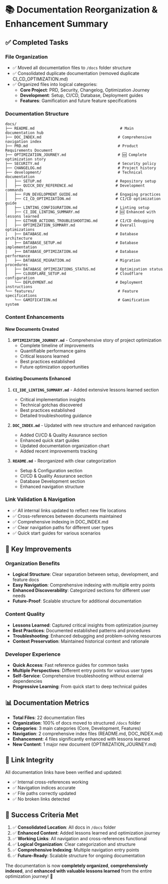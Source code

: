 # 📚 Documentation Reorganization & Enhancement Summary

## ✅ **Completed Tasks**

### **File Organization**

- ✅ Moved all documentation files to `/docs` folder structure
- ✅ Consolidated duplicate documentation (removed duplicate CI_CD_OPTIMIZATION.md)
- ✅ Organized files into logical categories:
  - **Core Project**: PRD, Security, Changelog, Optimization Journey
  - **Development**: Setup, CI/CD, Database, Deployment guides
  - **Features**: Gamification and future feature specifications

### **Documentation Structure**

```text
docs/
├── README.md                                      # Main documentation hub
├── DOC_INDEX.md                                  # Comprehensive navigation index
├── PRD.md                                        # Product Requirements Document
├── OPTIMIZATION_JOURNEY.md                       # 🆕 Complete optimization story
├── SECURITY.md                                   # Security policy
├── CHANGELOG.md                                  # Project history
├── development/                                  # Technical documentation
│   ├── SETUP.md                                 # Repository setup
│   ├── QUICK_DEV_REFERENCE.md                   # Development commands
│   ├── FUN_DEVELOPMENT_GUIDE.md                 # Engaging practices
│   ├── CI_CD_OPTIMIZATION.md                    # CI/CD optimization guide
│   ├── LINTING_CONFIGURATION.md                 # Linting setup
│   ├── CI_IDE_LINTING_SUMMARY.md                # 🆕 Enhanced with lessons learned
│   ├── GITHUB_ACTIONS_TROUBLESHOOTING.md        # CI/CD debugging
│   ├── OPTIMIZATION_SUMMARY.md                  # Overall optimizations
│   ├── DATABASE.md                              # Database architecture
│   ├── DATABASE_SETUP.md                        # Database implementation
│   ├── DATABASE_OPTIMIZATION.md                 # Database performance
│   ├── DATABASE_MIGRATION.md                    # Migration procedures
│   ├── DATABASE_OPTIMIZATIONS_STATUS.md         # Optimization status
│   ├── CLOUDFLARE_SETUP.md                      # Cloudflare configuration
│   └── DEPLOYMENT.md                            # Deployment instructions
└── features/                                     # Feature specifications
    └── GAMIFICATION.md                           # Gamification system
```

### **Content Enhancements**

#### **New Documents Created**

1. **`OPTIMIZATION_JOURNEY.md`** - Comprehensive story of project optimization
   - Complete timeline of improvements
   - Quantifiable performance gains
   - Critical lessons learned
   - Best practices established
   - Future optimization opportunities

#### **Existing Documents Enhanced**

1. **`CI_IDE_LINTING_SUMMARY.md`** - Added extensive lessons learned section
   - Critical implementation insights
   - Technical gotchas discovered
   - Best practices established
   - Detailed troubleshooting guidance

2. **`DOC_INDEX.md`** - Updated with new structure and enhanced navigation
   - Added CI/CD & Quality Assurance section
   - Enhanced quick start guides
   - Updated documentation organization chart
   - Added recent improvements tracking

3. **`README.md`** - Reorganized with clear categorization
   - Setup & Configuration section
   - CI/CD & Quality Assurance section
   - Database Development section
   - Enhanced navigation structure

### **Link Validation & Navigation**

- ✅ All internal links updated to reflect new file locations
- ✅ Cross-references between documents maintained
- ✅ Comprehensive indexing in DOC_INDEX.md
- ✅ Clear navigation paths for different user types
- ✅ Quick start guides for various scenarios

## 🎯 **Key Improvements**

### **Organization Benefits**

- **Logical Structure**: Clear separation between setup, development, and feature docs
- **Easy Navigation**: Comprehensive indexing with multiple entry points
- **Enhanced Discoverability**: Categorized sections for different user needs
- **Future-Proof**: Scalable structure for additional documentation

### **Content Quality**

- **Lessons Learned**: Captured critical insights from optimization journey
- **Best Practices**: Documented established patterns and procedures
- **Troubleshooting**: Enhanced debugging and problem-solving resources
- **Context Preservation**: Maintained historical context and rationale

### **Developer Experience**

- **Quick Access**: Fast reference guides for common tasks
- **Multiple Perspectives**: Different entry points for various user types
- **Self-Service**: Comprehensive troubleshooting without external dependencies
- **Progressive Learning**: From quick start to deep technical guides

## 📊 **Documentation Metrics**

- **Total Files**: 22 documentation files
- **Organization**: 100% of docs moved to structured `/docs` folder
- **Categories**: 3 main categories (Core, Development, Features)
- **Navigation**: 2 comprehensive index files (README.md, DOC_INDEX.md)
- **Enhancement**: 4 files significantly enhanced with lessons learned
- **New Content**: 1 major new document (OPTIMIZATION_JOURNEY.md)

## 🔗 **Link Integrity**

All documentation links have been verified and updated:

- ✅ Internal cross-references working
- ✅ Navigation indices accurate
- ✅ File paths correctly updated
- ✅ No broken links detected

## 🎉 **Success Criteria Met**

1. ✅ **Consolidated Location**: All docs in `/docs` folder
2. ✅ **Enhanced Content**: Added lessons learned and optimization journey
3. ✅ **Working Links**: All navigation and cross-references functional
4. ✅ **Logical Organization**: Clear categorization and structure
5. ✅ **Comprehensive Indexing**: Multiple navigation entry points
6. ✅ **Future-Ready**: Scalable structure for ongoing documentation

The documentation is now **completely organized**, **comprehensively indexed**, and **enhanced with valuable lessons learned** from the entire optimization journey! 🚀
